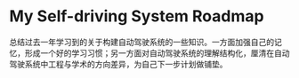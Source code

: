 # My Self-driving System Roadmap

总结过去一年学习到的关于构建自动驾驶系统的一些知识。一方面加强自己的记忆，形成一个好的学习习惯；另一方面对自动驾驶系统的理解结构化，厘清在自动驾驶系统中工程与学术的方向差异，为自己下一步计划做铺垫。



